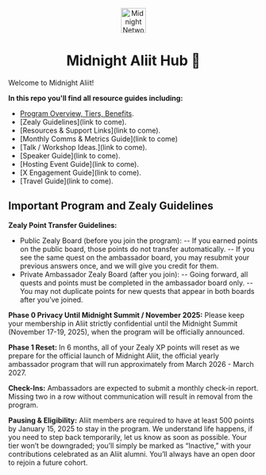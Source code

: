 <div align="center">

<a href="https://oscafrica.org/discord"><img src="" alt="Midnight Network Logo" width='50px' height='auto'/></a>

# Midnight Aliit Hub 🏴

</div>

Welcome to Midnight Aliit!

**In this repo you'll find all resource guides including:**
- [Program Overview, Tiers, Benefits](./docs/design.md).
- [Zealy Guidelines](link to come).
- [Resources & Support Links](link to come).
- [Monthly Comms & Metrics Guide](link to come)
- [Talk / Workshop Ideas.](link to come).
- [Speaker Guide](link to come).
- [Hosting Event Guide](link to come).
- [X Engagement Guide](link to come).
- [Travel Guide](link to come).

## Important Program and Zealy Guidelines

**Zealy Point Transfer Guidelines:**
- Public Zealy Board (before you join the program):
-- If you earned points on the public board, those points do not transfer automatically.
-- If you see the same quest on the ambassador board, you may resubmit your previous answers once, and we will give you credit for them.
- Private Ambassador Zealy Board (after you join):
-- Going forward, all quests and points must be completed in the ambassador board only.
-- You may not duplicate points for new quests that appear in both boards after you’ve joined.

**Phase 0 Privacy Until Midnight Summit / November 2025:** Please keep your membership in Aliit strictly confidential until the Midnight Summit (November 17-19, 2025), when the program will be officially announced.

**Phase 1 Reset:** In 6 months, all of your Zealy XP points will reset as we prepare for the official launch of Midnight Aliit, the official yearly ambassador program that will run approximately from March 2026 - March 2027.

**Check-Ins:** Ambassadors are expected to submit a monthly check-in report. Missing two in a row without communication will result in removal from the program.

**Pausing & Eligibility:** Aliit members are required to have at least 500 points by January 15, 2025 to stay in the program. We understand life happens, if you need to step back temporarily, let us know as soon as possible. Your tier won’t be downgraded; you’ll simply be marked as “Inactive,” with your contributions celebrated as an Aliit alumni. You’ll always have an open door to rejoin a future cohort.
